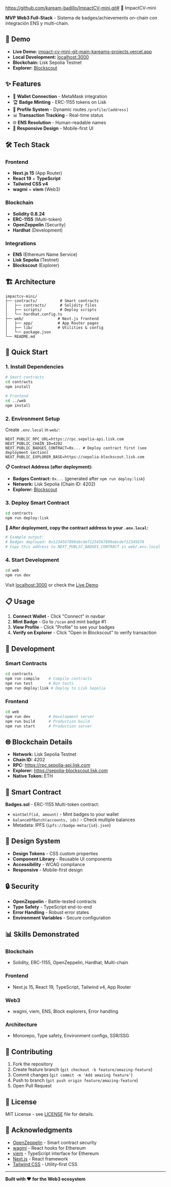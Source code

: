 https://github.com/kaream-badillo/ImpactCV-mini.git# 🎯 ImpactCV-mini

**MVP Web3 Full-Stack** - Sistema de badges/achievements on-chain con integración ENS y multi-chain.

## 🚀 Demo

- **Live Demo:** [impact-cv-mini-git-main-kareams-projects.vercel.app](https://impact-cv-mini-git-main-kareams-projects.vercel.app)
- **Local Development:** [localhost:3000](http://localhost:3000)
- **Blockchain:** Lisk Sepolia Testnet
- **Explorer:** [Blockscout](https://sepolia-blockscout.lisk.com)

## ✨ Features

- 🔗 **Wallet Connection** - MetaMask integration
- 🏆 **Badge Minting** - ERC-1155 tokens on Lisk
- 👤 **Profile System** - Dynamic routes `/profile/[address]`
- 📊 **Transaction Tracking** - Real-time status
- 🌐 **ENS Resolution** - Human-readable names
- 📱 **Responsive Design** - Mobile-first UI

## 🛠️ Tech Stack

### Frontend
- **Next.js 15** (App Router)
- **React 19** + **TypeScript**
- **Tailwind CSS v4**
- **wagmi** + **viem** (Web3)

### Blockchain
- **Solidity 0.8.24**
- **ERC-1155** (Multi-token)
- **OpenZeppelin** (Security)
- **Hardhat** (Development)

### Integrations
- **ENS** (Ethereum Name Service)
- **Lisk Sepolia** (Testnet)
- **Blockscout** (Explorer)

## 🏗️ Architecture

```
impactcv-mini/
├── contracts/          # Smart contracts
│   ├── contracts/      # Solidity files
│   ├── scripts/        # Deploy scripts
│   └── hardhat.config.ts
├── web/               # Next.js frontend
│   ├── app/           # App Router pages
│   ├── lib/           # Utilities & config
│   └── package.json
└── README.md
```

## 🚀 Quick Start

### 1. Install Dependencies

```bash
# Smart contracts
cd contracts
npm install

# Frontend
cd ../web
npm install
```

### 2. Environment Setup

Create `.env.local` in `web/`:
```env
NEXT_PUBLIC_RPC_URL=https://rpc.sepolia-api.lisk.com
NEXT_PUBLIC_CHAIN_ID=4202
NEXT_PUBLIC_BADGES_CONTRACT=0x... # Deploy contract first (see deployment section)
NEXT_PUBLIC_EXPLORER_BASE=https://sepolia-blockscout.lisk.com
```

**📋 Contract Address (after deployment):**
- **Badges Contract:** `0x...` (generated after `npm run deploy:lisk`)
- **Network:** Lisk Sepolia (Chain ID: 4202)
- **Explorer:** [Blockscout](https://sepolia-blockscout.lisk.com)

### 3. Deploy Smart Contract

```bash
cd contracts
npm run deploy:lisk
```

**📝 After deployment, copy the contract address to your `.env.local`:**
```bash
# Example output:
# Badges deployed: 0x1234567890abcdef1234567890abcdef12345678
# Copy this address to NEXT_PUBLIC_BADGES_CONTRACT in web/.env.local
```

### 4. Start Development

```bash
cd web
npm run dev
```

Visit [localhost:3000](http://localhost:3000) or check the [Live Demo](https://impact-cv-mini-git-main-kareams-projects.vercel.app)

## 📋 Usage

1. **Connect Wallet** - Click "Connect" in navbar
2. **Mint Badge** - Go to `/scan` and mint badge #1
3. **View Profile** - Click "Profile" to see your badges
4. **Verify on Explorer** - Click "Open in Blockscout" to verify transaction

## 🔧 Development

### Smart Contracts
```bash
cd contracts
npm run compile    # Compile contracts
npm run test       # Run tests
npm run deploy:lisk # Deploy to Lisk Sepolia
```

### Frontend
```bash
cd web
npm run dev        # Development server
npm run build      # Production build
npm run start      # Production server
```

## 🌐 Blockchain Details

- **Network:** Lisk Sepolia Testnet
- **Chain ID:** 4202
- **RPC:** https://rpc.sepolia-api.lisk.com
- **Explorer:** https://sepolia-blockscout.lisk.com
- **Native Token:** ETH

## 📝 Smart Contract

**Badges.sol** - ERC-1155 Multi-token contract:
- `mintSelf(id, amount)` - Mint badges to your wallet
- `balanceOfBatch(accounts, ids)` - Check multiple balances
- Metadata: IPFS (`ipfs://badge-meta/{id}.json`)

## 🎨 Design System

- **Design Tokens** - CSS custom properties
- **Component Library** - Reusable UI components
- **Accessibility** - WCAG compliance
- **Responsive** - Mobile-first design

## 🔒 Security

- **OpenZeppelin** - Battle-tested contracts
- **Type Safety** - TypeScript end-to-end
- **Error Handling** - Robust error states
- **Environment Variables** - Secure configuration

## 📊 Skills Demonstrated

### Blockchain
- Solidity, ERC-1155, OpenZeppelin, Hardhat, Multi-chain

### Frontend
- Next.js 15, React 19, TypeScript, Tailwind v4, App Router

### Web3
- wagmi, viem, ENS, Block explorers, Error handling

### Architecture
- Monorepo, Type safety, Environment configs, SSR/SSG

## 🤝 Contributing

1. Fork the repository
2. Create feature branch (`git checkout -b feature/amazing-feature`)
3. Commit changes (`git commit -m 'Add amazing feature'`)
4. Push to branch (`git push origin feature/amazing-feature`)
5. Open Pull Request

## 📄 License

MIT License - see [LICENSE](LICENSE) file for details.

## 🙏 Acknowledgments

- [OpenZeppelin](https://openzeppelin.com/) - Smart contract security
- [wagmi](https://wagmi.sh/) - React hooks for Ethereum
- [viem](https://viem.sh/) - TypeScript interface for Ethereum
- [Next.js](https://nextjs.org/) - React framework
- [Tailwind CSS](https://tailwindcss.com/) - Utility-first CSS

---

**Built with ❤️ for the Web3 ecosystem**
